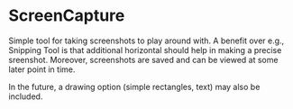 # ScreenCapture

Simple tool for taking screenshots to play around with. 
A benefit over e.g., Snipping Tool is that additional horizontal should help
in making a precise sreenshot. Moreover, screenshots are saved and can be
viewed at some later point in time.

In the future, a drawing option (simple rectangles, text) may also be included.